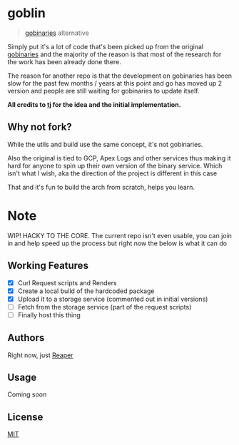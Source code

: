 # goblin

> [gobinaries](https://gobinaries.com/) alternative

Simply put it's a lot of code that's been picked up from the original [gobinaries](https://github.com/tj/gobinaries)
and the majority of the reason is that most of the research for the work has been already done there.

The reason for another repo is that the development on gobinaries has been slow for the past few months / years at this point
and go has moved up 2 version and people are still waiting for gobinaries to update itself.

**All credits to [tj](github.com/tj) for the idea and the initial implementation.**

## Why not fork?

While the utils and build use the same concept, it's not gobinaries.

Also the original is tied to GCP, Apex Logs and other services thus making it hard for anyone to spin up their own version of the binary service. Which isn't what I wish, aka the direction of the project is different in this case

That and it's fun to build the arch from scratch, helps you learn.

# Note

WIP! HACKY TO THE CORE.
The current repo isn't even usable, you can join in and help speed up the process but right now the below is what it can do

## Working Features

- [x] Curl Request scripts and Renders
- [x] Create a local build of the hardcoded package
- [x] Upload it to a storage service (commented out in initial versions)
- [ ] Fetch from the storage service (part of the request scripts)
- [ ] Finally host this thing

## Authors

Right now, just [Reaper](https://github.com/barelyhuman)

## Usage

Coming soon

## License

[MIT](/LICENSE)
